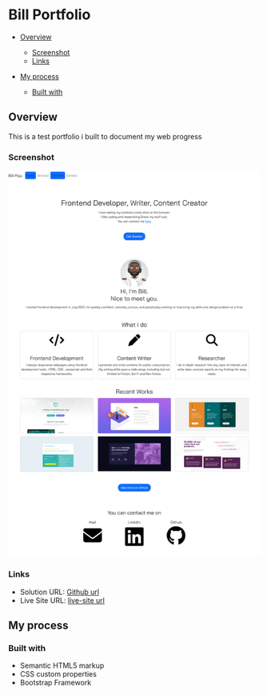 # Bill Portfolio

- [Overview](#overview)

  - [Screenshot](#screenshot)
  - [Links](#links)
- [My process](#my-process)
  - [Built with](#built-with)


## Overview
This is a test portfolio i built to document my web progress


### Screenshot

![](./images/portfolio%20screenshot.png)


### Links

- Solution URL: [Github url](https://github.com/Bill-Adepoju/Portfolio)
- Live Site URL: [live-site url](https://bill-adepoju.github.io/Portfolio/)

## My process

### Built with

- Semantic HTML5 markup
- CSS custom properties
- Bootstrap Framework

